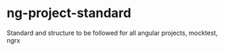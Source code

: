 # ng-project-standard
Standard and structure to be followed for all angular projects, mocktest, ngrx
